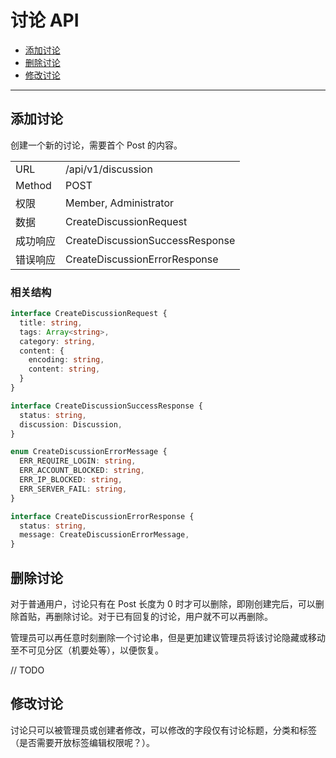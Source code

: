 # 讨论 API

* [添加讨论](#添加讨论)
* [删除讨论](#删除讨论)
* [修改讨论](#修改讨论)

---

## 添加讨论

创建一个新的讨论，需要首个 Post 的内容。

<table>
  <tr>
    <td>URL</td>
    <td>/api/v1/discussion</td>
  </tr>
  <tr>
    <td>Method</td>
    <td>POST</td>
  </tr>
  <tr>
    <td>权限</td>
    <td>Member, Administrator</td>
  </tr>
  <tr>
    <td>数据</td>
    <td>CreateDiscussionRequest</td>
  </tr>
  <tr>
    <td>成功响应</td>
    <td>CreateDiscussionSuccessResponse</td>
  </tr>
  <tr>
    <td>错误响应</td>
    <td>CreateDiscussionErrorResponse</td>
  </tr>
</table>

### 相关结构
```TypeScript
interface CreateDiscussionRequest {
  title: string,
  tags: Array<string>,
  category: string,
  content: {
    encoding: string,
    content: string,
  }
}

interface CreateDiscussionSuccessResponse {
  status: string,
  discussion: Discussion,
}

enum CreateDiscussionErrorMessage {
  ERR_REQUIRE_LOGIN: string,
  ERR_ACCOUNT_BLOCKED: string,
  ERR_IP_BLOCKED: string,
  ERR_SERVER_FAIL: string,
}

interface CreateDiscussionErrorResponse {
  status: string,
  message: CreateDiscussionErrorMessage,
}
```

## 删除讨论

对于普通用户，讨论只有在 Post 长度为 0 时才可以删除，即刚创建完后，可以删除首贴，再删除讨论。对于已有回复的讨论，用户就不可以再删除。

管理员可以再任意时刻删除一个讨论串，但是更加建议管理员将该讨论隐藏或移动至不可见分区（机要处等），以便恢复。

// TODO

## 修改讨论

讨论只可以被管理员或创建者修改，可以修改的字段仅有讨论标题，分类和标签（是否需要开放标签编辑权限呢？）。